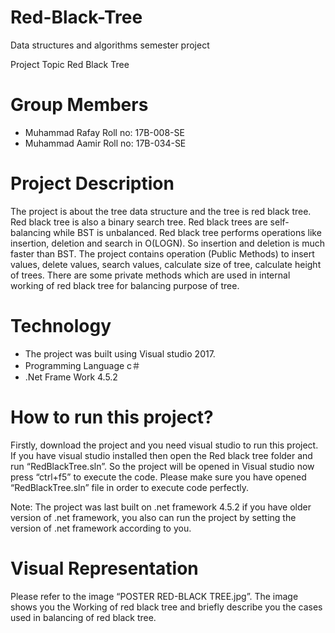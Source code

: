 # Red-Black-Tree
Data structures and algorithms semester project 

Project Topic Red Black Tree

Group Members
==========
* Muhammad Rafay         Roll no: 17B-008-SE
* Muhammad Aamir        Roll no: 17B-034-SE

Project Description
==============
The project is about the tree data structure and the tree is red black tree. Red black tree is also a binary search tree. Red black trees are self-balancing while BST is unbalanced. Red black tree performs operations like insertion, deletion and search in O(LOGN). So insertion and deletion is much faster than BST. The project contains operation (Public Methods) to insert values, delete values, search values, calculate size of tree, calculate height of trees. There are some private methods which are used in internal working of red black tree for balancing purpose of tree. 

Technology 
=======================

* The project was built using Visual studio 2017.
* Programming Language c＃
* .Net Frame Work 4.5.2  

How to run this project?
=======
Firstly, download the project and you need visual studio to run this project. If you have visual studio installed then open the Red black tree folder and run “RedBlackTree.sln”. So the project will be opened in Visual studio now press “ctrl+f5” to execute the code. Please make sure you have opened “RedBlackTree.sln” file in order to execute code perfectly.

Note: The project was last built on .net framework 4.5.2 if you have older version of .net framework, you also can run the project by setting the version of .net framework according to you.

Visual Representation
=======
Please refer to the image “POSTER RED-BLACK TREE.jpg”. The image shows you the Working of red black tree and briefly describe you the cases used in balancing of red black tree.
